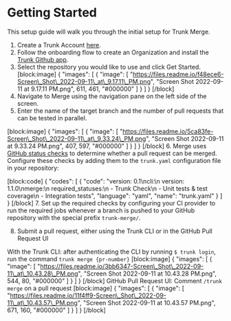 # Getting Started

This setup guide will walk you through the initial setup for Trunk Merge.

1. Create a Trunk Account [here](https://app.trunk.io/signup).
2. Follow the onboarding flow to create an Organization and install the [Trunk Github app](https://github.com/apps/trunk-io).
3. Select the repository you would like to use and click Get Started. \[block:image] { "images": \[ { "image": \[ "https://files.readme.io/f48ece6-Screen\_Shot\_2022-09-11\_at\_9.17.11\_PM.png", "Screen Shot 2022-09-11 at 9.17.11 PM.png", 611, 461, "#000000" ] } ] } \[/block]
4. Navigate to Merge using the navigation pane on the left side of the screen.
5. Enter the name of the target branch and the number of pull requests that can be tested in parallel.

\[block:image] { "images": \[ { "image": \[ "https://files.readme.io/5ca83fe-Screen\_Shot\_2022-09-11\_at\_9.33.24\_PM.png", "Screen Shot 2022-09-11 at 9.33.24 PM.png", 407, 597, "#000000" ] } ] } \[/block] 6. Merge uses [GitHub status checks](https://docs.github.com/en/pull-requests/collaborating-with-pull-requests/collaborating-on-repositories-with-code-quality-features/about-status-checks) to determine whether a pull request can be merged. Configure these checks by adding them to the `trunk.yaml` configuration file in your repository:

\[block:code] { "codes": \[ { "code": "version: 0.1\ncli:\n version: 1.1.0\nmerge:\n required\_statuses:\n - Trunk Check\n - Unit tests & test coverage\n - Integration tests", "language": "yaml", "name": "trunk.yaml" } ] } \[/block] 7. Set up the required checks by configuring your CI provider to run the required jobs whenever a branch is pushed to your GitHub repository with the special prefix `trunk-merge/`.

8. Submit a pull request, either using the Trunk CLI or in the GitHub Pull Request UI

With the Trunk CLI: after authenticating the CLI by running `$ trunk login`, run the command `trunk merge {pr-number}` \[block:image] { "images": \[ { "image": \[ "https://files.readme.io/3bb6347-Screen\_Shot\_2022-09-11\_at\_10.43.28\_PM.png", "Screen Shot 2022-09-11 at 10.43.28 PM.png", 544, 80, "#000000" ] } ] } \[/block] GitHub Pull Request UI: Comment `/trunk merge` on a pull request \[block:image] { "images": \[ { "image": \[ "https://files.readme.io/11f4ff9-Screen\_Shot\_2022-09-11\_at\_10.43.57\_PM.png", "Screen Shot 2022-09-11 at 10.43.57 PM.png", 671, 160, "#000000" ] } ] } \[/block]

